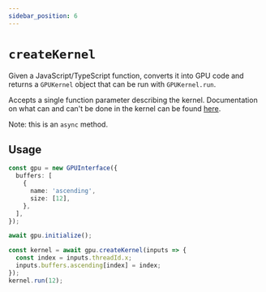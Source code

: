 ```yaml
---
sidebar_position: 6
---
```


# `createKernel`

Given a JavaScript/TypeScript function, converts it into GPU code and returns a `GPUKernel` object that can be run with `GPUKernel.run`.

Accepts a single function parameter describing the kernel. Documentation on what can and can't be done in the kernel can be found [here](/).

Note: this is an `async` method.

## Usage

```ts
const gpu = new GPUInterface({
  buffers: [
    {
      name: 'ascending',
      size: [12],
    },
  ],
});

await gpu.initialize();

const kernel = await gpu.createKernel(inputs => {
  const index = inputs.threadId.x;
  inputs.buffers.ascending[index] = index;
});
kernel.run(12);
```
